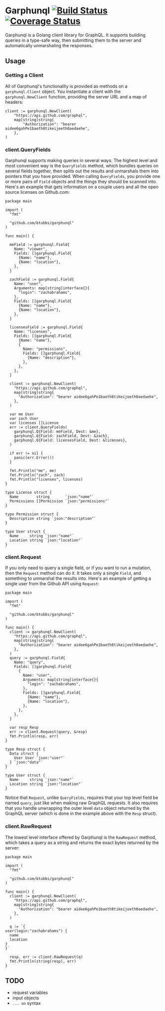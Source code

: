 # Garphunql [![Build Status](https://travis-ci.org/btubbs/garphunql.svg?branch=master)](https://travis-ci.org/btubbs/garphunql) [![Coverage Status](https://coveralls.io/repos/github/btubbs/garphunql/badge.svg?branch=master)](https://coveralls.io/github/btubbs/garphunql?branch=master)

Garphunql is a Golang client library for GraphQL.  It supports building queries in a type-safe way,
then submitting them to the server and automatically unmarshaling the responses.

## Usage

### Getting a Client

All of Garphunql's functionality is provided as methods on a `garphunql.Client` object.  You
instantiate a client with the `garphunql.NewClient` function, providing the server URL and a map of
headers:

	client := garphunql.NewClient(
		"https://api.github.com/graphql",
		map[string]string{
			"Authorization": "bearer aidee6gahPe1baeth8tikeijeeth0aedaehe",
		},
	)

### client.QueryFields

Garphunql supports making queries in several ways.  The highest level and most convenient way is
the `QueryFields` method, which bundles queries on several fields together, then splits out the
results and unmarshals them into pointers that you have provided.  When calling `QueryFields`, you
provide one or more pairs of `Field` objects and the things they should be scanned into.  Here's an
example that gets information on a couple users and all the open source licenses on Github.com:

    package main

    import (
      "fmt"

      "github.com/btubbs/garphunql"
    )

    func main() {

      meField := garphunql.Field{
        Name: "viewer",
        Fields: []garphunql.Field{
          {Name: "name"},
          {Name: "location"},
        },
      }

      zachField := garphunql.Field{
        Name: "user",
        Arguments: map[string]interface{}{
          "login": "zachabrahams",
        },
        Fields: []garphunql.Field{
          {Name: "name"},
          {Name: "location"},
        },
      }

      licensesField := garphunql.Field{
        Name: "licenses",
        Fields: []garphunql.Field{
          {Name: "name"},
          {
            Name: "permissions",
            Fields: []garphunql.Field{
              {Name: "description"},
            },
          },
        },
      }

      client := garphunql.NewClient(
        "https://api.github.com/graphql",
        map[string]string{
          "Authorization": "bearer aidee6gahPe1baeth8tikeijeeth0aedaehe",
        },
      )

      var me User
      var zach User
      var licenses []License
      err := client.QueryFields(
        garphunql.Q{Field: meField, Dest: &me},
        garphunql.Q{Field: zachField, Dest: &zach},
        garphunql.Q{Field: licensesField, Dest: &licenses},
      )

      if err != nil {
        panic(err.Error())
      }

      fmt.Println("me", me)
      fmt.Println("zach", zach)
      fmt.Println("licenses", licenses)
    }

    type License struct {
      Name        string       `json:"name"`
      Permissions []Permission `json:"permissions"`
    }

    type Permission struct {
      Description string `json:"description"`
    }

    type User struct {
      Name     string `json:"name"`
      Location string `json:"location"`
    }

### client.Request

If you only need to query a single field, or if you want to run a mutation, then the `Request`
method can do it.  It takes only a single `Field`, and something to unmarshal the results into.
Here's an example of getting a single user from the Github API using `Request`:

    package main

    import (
      "fmt"

      "github.com/btubbs/garphunql"
    )

    func main() {
      client := garphunql.NewClient(
        "https://api.github.com/graphql",
        map[string]string{
          "Authorization": "bearer aidee6gahPe1baeth8tikeijeeth0aedaehe",
        },
      )
      query := garphunql.Field{
        Name: "query",
        Fields: []garphunql.Field{
          {
            Name: "user",
            Arguments: map[string]interface{}{
              "login": "zachabrahams",
            },
            Fields: []garphunql.Field{
              {Name: "name"},
              {Name: "location"},
            },
          },
        },
      }

      var resp Resp
      err := client.Request(query, &resp)
      fmt.Println(resp, err)
    }

    type Resp struct {
      Data struct {
        User User `json:"user"`
      } `json:"data"`
    }

    type User struct {
      Name     string `json:"name"`
      Location string `json:"location"`
    }

Notice that `Request`, unlike `QueryFields`, requires that your top level field be named `query`,
just like when making raw GraphQL requests.  It also requires that you handle unwrapping the outer
level `data` object returned by the GraphQL server (which is done in the example above with the
`Resp` struct).

### client.RawRequest

The lowest level interface offered by Garphunql is the `RawRequest` method, which takes a query as a
string and returns the exact bytes returned by the server:

    package main

    import (
      "fmt"

      "github.com/btubbs/garphunql"
    )

    func main() {
      client := garphunql.NewClient(
        "https://api.github.com/graphql",
        map[string]string{
          "Authorization": "bearer aidee6gahPe1baeth8tikeijeeth0aedaehe",
        },
      )

      q := `{
    user(login:"zachabrahams") {
      name
      location
    }
    }`

      resp, err := client.RawRequest(q)
      fmt.Println(string(resp), err)
    }


## TODO
- request variables
- input objects
- `... on` syntax

